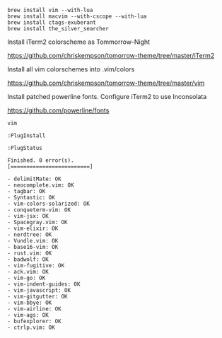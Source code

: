
```
brew install vim --with-lua
brew install macvim --with-cscope --with-lua
brew install ctags-exuberant
brew install the_silver_searcher
```
Install iTerm2 colorscheme as Tommorrow-Night

https://github.com/chriskempson/tomorrow-theme/tree/master/iTerm2

Install all vim colorschemes into .vim/colors

https://github.com/chriskempson/tomorrow-theme/tree/master/vim

Install patched powerline fonts.  Configure iTerm2 to use Inconsolata 

https://github.com/powerline/fonts

```
vim

:PlugInstall

:PlugStatus

Finished. 0 error(s).
[=========================]

- delimitMate: OK
- neocomplete.vim: OK
- tagbar: OK
- Syntastic: OK
- vim-colors-solarized: OK
- conqueterm-vim: OK
- vim-jsx: OK
- Spacegray.vim: OK
- vim-elixir: OK
- nerdtree: OK
- Vundle.vim: OK
- base16-vim: OK
- rust.vim: OK
- badwolf: OK
- vim-fugitive: OK
- ack.vim: OK
- vim-go: OK
- vim-indent-guides: OK
- vim-javascript: OK
- vim-gitgutter: OK
- vim-bbye: OK
- vim-airline: OK
- vim-ags: OK
- bufexplorer: OK
- ctrlp.vim: OK
```
